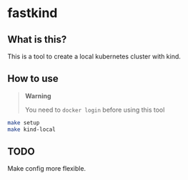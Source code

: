 # fastkind

## What is this?

This is a tool to create a local kubernetes cluster with kind.

## How to use

> **Warning**
>
> You need to `docker login` before using this tool

```bash
make setup
make kind-local
```

## TODO

Make config more flexible.
